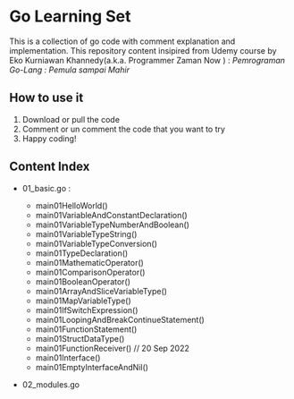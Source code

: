 # Go Learning Set
This is a collection of go code with comment explanation and implementation.
This repository content insipired from Udemy course by Eko Kurniawan Khannedy(a.k.a. Programmer Zaman Now ) : *Pemrograman Go-Lang : Pemula sampai Mahir*
## How to use it
1. Download or pull the code
1. Comment or un comment the code that you want to try
1. Happy coding!
## Content Index
- 01_basic.go :
    - main01HelloWorld()
    - main01VariableAndConstantDeclaration()
    - main01VariableTypeNumberAndBoolean()
    - main01VariableTypeString()
    - main01VariableTypeConversion()
    - main01TypeDeclaration()
    - main01MathematicOperator()
    - main01ComparisonOperator()
    - main01BooleanOperator()
    - main01ArrayAndSliceVariableType()
    - main01MapVariableType()
    - main01IfSwitchExpression()
    - main01LoopingAndBreakContinueStatement()
    - main01FunctionStatement()
    - main01StructDataType()
    - main01FunctionReceiver() // 20 Sep 2022
    - main01Interface()
    - main01EmptyInterfaceAndNil()



- 02_modules.go
